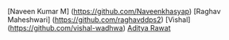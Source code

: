 [Naveen Kumar M] (https://github.com/Naveenkhasyap)
[Raghav Maheshwari] (https://github.com/raghavddps2)
[Vishal] (https://github.com/vishal-wadhwa)
[Aditya Rawat](https://github.com/brisingr24)
